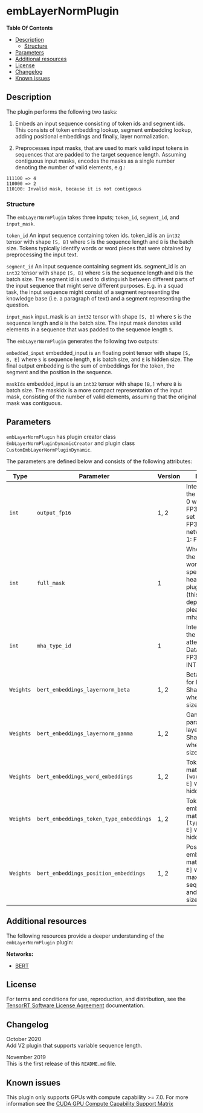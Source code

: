 # embLayerNormPlugin

**Table Of Contents**
- [Description](#description)
    * [Structure](#structure)
- [Parameters](#parameters)
- [Additional resources](#additional-resources)
- [License](#license)
- [Changelog](#changelog)
- [Known issues](#known-issues)


## Description

The plugin performs the following two tasks:
1. Embeds an input sequence consisting of token ids and segment ids. This consists of token embedding lookup, segment embedding lookup, adding positional embeddings and finally, layer normalization.

2. Preprocesses input masks, that are used to mark valid input tokens in sequences that are padded to the target sequence length.
Assuming contiguous input masks, encodes the masks as a single number denoting the number of valid elements, e.g.:

```
111100 => 4
110000 => 2
110100: Invalid mask, because it is not contiguous
```


### Structure

The `embLayerNormPlugin` takes three inputs; `token_id`, `segment_id`, and `input_mask`.

`token_id`
An input sequence containing token ids. token_id is an `int32` tensor with shape `[S, B]` where `S` is the sequence length and `B` is the batch size.
Tokens typically identify words or word pieces that were obtained by preprocessing the input text.

`segment_id`
An input sequence containing segment ids. segment_id is an `int32` tensor with shape `[S, B]` where `S` is the sequence length and `B` is the batch size.
The segment id is used to distinguish between different parts of the input sequence that might serve different purposes. E.g. in a squad task, the input sequence might consist of a segment representing the knowledge base (i.e. a paragraph of text) and a segment representing the question.

`input_mask`
input_mask is an `int32` tensor with shape `[S, B]` where `S` is the sequence length and `B` is the batch size.
The input mask denotes valid elements in a sequence that was padded to the sequence length `S`.


The `embLayerNormPlugin` generates the following two outputs:

`embedded_input`
embedded_input is an floating point tensor with shape `[S, B, E]` where `S` is sequence length, `B` is batch size, and `E` is hidden size.
The final output embedding is the sum of embeddings for the token, the segment and the position in the sequence.


`maskIdx`
embedded_input is an `int32` tensor with shape `[B,]` where `B` is batch size.
The maskIdx is a more compact representation of the input mask, consisting of the number of valid elements, assuming that the original mask was contiguous.


## Parameters

`embLayerNormPlugin` has plugin creator class `EmbLayerNormPluginDynamicCreator` and plugin class `CustomEmbLayerNormPluginDynamic`.

The parameters are defined below and consists of the following attributes:

| Type     | Parameter                              |  Version | Description
|----------|----------------------------------------|----------|--------------------------------------------------------
|`int`     |`output_fp16`                           |  1, 2    |Integer encoding the DataType, set 0 when build FP32 network and set 1 when build FP32/INT8 network (0: FP32, 1: FP16)
|`int`     |`full_mask`                             |  1       |Whether to output the full mask that works with the specialized multi-head-attention plugin kernels (this is deprecated, please use mha_type_id)
|`int`     |`mha_type_id`                           |  1       |Integer encoding the multi-head-attention plugin DataType (0: FP32, 1: FP16, 2: INT8)
|`Weights` |`bert_embeddings_layernorm_beta`        |  1, 2    |Beta parameter for layer norm. Shape: `[E,]` where `E` is hidden size
|`Weights` |`bert_embeddings_layernorm_gamma`       |  1, 2    |Gamma parameter for layer norm. Shape: `[E,]` where `E` is hidden size
|`Weights` |`bert_embeddings_word_embeddings`       |  1, 2    |Token embedding matrix. Shape: `[word_vocab_size, E]` where `E` is hidden size
|`Weights` |`bert_embeddings_token_type_embeddings` |  1, 2    |Token type embedding matrix. Shape: `[type_vocab_size, E]` where `E` is hidden size
|`Weights` |`bert_embeddings_position_embeddings`   |  1, 2    |Positional embedding matrix. Shape: `[S, E]` where `S` is the maximum sequence length and `E` is hidden size


## Additional resources

The following resources provide a deeper understanding of the `embLayerNormPlugin` plugin:

**Networks:**
-   [BERT](https://arxiv.org/abs/1810.04805)


## License

For terms and conditions for use, reproduction, and distribution, see the [TensorRT Software License Agreement](https://docs.nvidia.com/deeplearning/sdk/tensorrt-sla/index.html)
documentation.


## Changelog

October 2020  
Add V2 plugin that supports variable sequence length.

November 2019  
This is the first release of this `README.md` file.


## Known issues

This plugin only supports GPUs with compute capability >= 7.0. For more information see the [CUDA GPU Compute Capability Support Matrix](https://developer.nvidia.com/cuda-gpus#compute)
